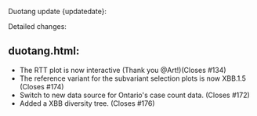 Duotang update {updatedate}:  

Detailed changes:
## duotang.html:
* The RTT plot is now interactive (Thank you @Art!)(Closes #134)
* The reference variant for the subvariant selection plots is now XBB.1.5 (Closes #174)
* Switch to new data source for Ontario's case count data. (Closes #172)
* Added a XBB diversity tree. (Closes #176)
